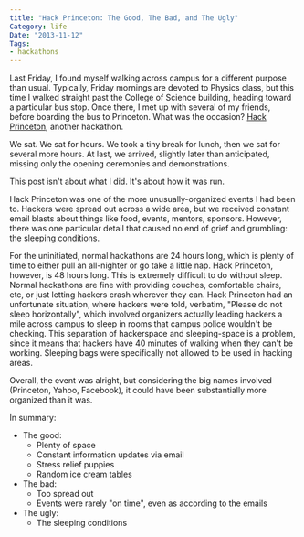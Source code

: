 ```yaml
---
title: "Hack Princeton: The Good, The Bad, and The Ugly"
Category: life
Date: "2013-11-12"
Tags:
- hackathons
---
```


Last Friday, I found myself walking across campus for a different purpose than usual. Typically, Friday mornings are devoted to Physics class, but this time I walked straight past the College of Science building, heading toward a particular bus stop. Once there, I met up with several of my friends, before boarding the bus to Princeton. What was the occasion? [Hack Princeton], another hackathon.

We sat. We sat for hours. We took a tiny break for lunch, then we sat for several more hours. At last, we arrived, slightly later than anticipated, missing only the opening ceremonies and demonstrations.

This post isn't about what I did. It's about how it was run.

Hack Princeton was one of the more unusually-organized events I had been to. Hackers were spread out across a wide area, but we received constant email blasts about things like food, events, mentors, sponsors. However, there was one particular detail that caused no end of grief and grumbling: the sleeping conditions.

For the uninitiated, normal hackathons are 24 hours long, which is plenty of time to either pull an all-nighter or go take a little nap. Hack Princeton, however, is 48 hours long. This is extremely difficult to do without sleep. Normal hackathons are fine with providing couches, comfortable chairs, etc, or just letting hackers crash wherever they can. Hack Princeton had an unfortunate situation, where hackers were told, verbatim, "Please do not sleep horizontally", which involved organizers actually leading hackers a mile across campus to sleep in rooms that campus police wouldn't be checking. This separation of hackerspace and sleeping-space is a problem, since it means that hackers have 40 minutes of walking when they can't be working. Sleeping bags were specifically not allowed to be used in hacking areas.

Overall, the event was alright, but considering the big names involved (Princeton, Yahoo, Facebook), it could have been substantially more organized than it was.

In summary:

- The good:
    - Plenty of space
    - Constant information updates via email
    - Stress relief puppies
    - Random ice cream tables
- The bad:
    - Too spread out
    - Events were rarely "on time", even as according to the emails
- The ugly:
    - The sleeping conditions


[Hack Princeton]: http://hackprinceton.com
